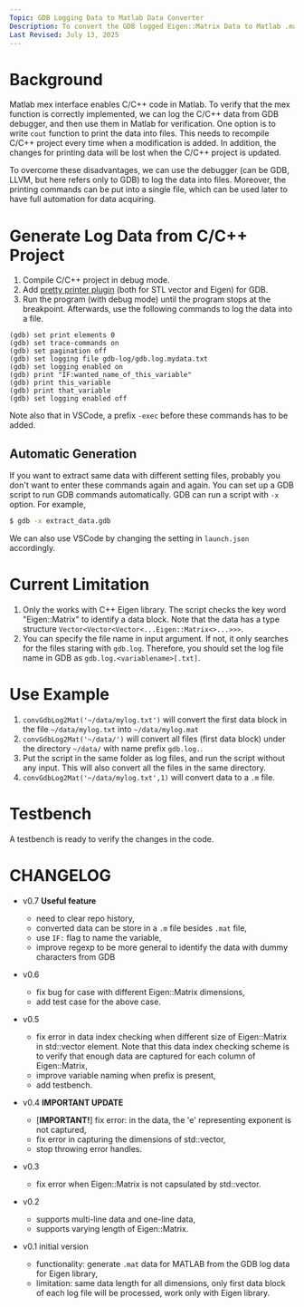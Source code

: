 ```yaml
---
Topic: GDB Logging Data to Matlab Data Converter
Description: To convert the GDB logged Eigen::Matrix Data to Matlab .mat or .m file.
Last Revised: July 13, 2025
---
```


# Background

Matlab mex interface enables C/C++ code in Matlab. To verify that the mex function is correctly implemented, we can log the C/C++ data from GDB debugger, and then use them in Matlab for verification. One option is to write `cout` function to print the data into files. This needs to recompile C/C++ project every time when a modification is added. In addition, the changes for printing data will be lost when the C/C++ project is updated.

To overcome these disadvantages, we can use the debugger (can be GDB, LLVM, but here refers only to GDB) to log the data into files. Moreover, the printing commands can be put into a single file, which can be used later to have full automation for data acquiring.

# Generate Log Data from C/C++ Project

1. Compile C/C++ project in debug mode.
2. Add [pretty printer plugin](https://gitlab.com/libeigen/eigen/-/tree/master/debug/gdb?ref_type=heads) (both for STL vector and Eigen) for GDB.
3. Run the program (with debug mode) until the program stops at the breakpoint. Afterwards, use the following commands to log the data into a file.

```
(gdb) set print elements 0
(gdb) set trace-commands on
(gdb) set pagination off
(gdb) set logging file gdb-log/gdb.log.mydata.txt
(gdb) set logging enabled on
(gdb) print "IF:wanted_name_of_this_variable"
(gdb) print this_variable
(gdb) print that_variable
(gdb) set logging enabled off
```

Note also that in VSCode, a prefix `-exec` before these commands has to be added.

## Automatic Generation

If you want to extract same data with different setting files, probably you don't want to enter these commands again and again. You can set up a GDB script to run GDB commands automatically. GDB can run a script with `-x` option. For example,

```bash
$ gdb -x extract_data.gdb
```

We can also use VSCode by changing the setting in `launch.json` accordingly.

# Current Limitation

1. Only the works with C++ Eigen library. The script checks the key word "Eigen::Matrix" to identify a data block. Note that the data has a type structure `Vector<Vector<Vector<...Eigen::Matrix<>...>>>`.
1. You can specify the file name in input argument. If not, it only searches for the files staring with `gdb.log`. Therefore, you should set the log file name in GDB as `gdb.log.<variablename>[.txt]`.

# Use Example

1. `convGdbLog2Mat('~/data/mylog.txt')` will convert the first data block in the file `~/data/mylog.txt` into `~/data/mylog.mat`
2. `convGdbLog2Mat('~/data/')` will convert all files (first data block) under the directory `~/data/` with name prefix `gdb.log.`.
3. Put the script in the same folder as log files, and run the script without any input. This will also convert all the files in the same directory.
4. `convGdbLog2Mat('~/data/mylog.txt',1)` will convert data to a `.m` file.

# Testbench

A testbench is ready to verify the changes in the code.

# CHANGELOG

- v0.7 **Useful feature**
  - need to clear repo history,
  - converted data can be store in a `.m` file besides `.mat` file,
  - use `IF:` flag to name the variable,
  - improve regexp to be more general to identify the data with dummy characters from GDB

- v0.6
  - fix bug for case with different Eigen::Matrix dimensions,
  - add test case for the above case.

- v0.5
  - fix error in data index checking when different size of Eigen::Matrix in std::vector element. Note that this data index checking scheme is to verify that enough data are captured for each column of Eigen::Matrix,
  - improve variable naming when prefix is present,
  - add testbench.

- v0.4 **IMPORTANT UPDATE**
  - [**IMPORTANT!**] fix error: in the data, the 'e' representing exponent is not captured,
  - fix error in capturing the dimensions of std::vector,
  - stop throwing error handles.

- v0.3
  - fix error when Eigen::Matrix is not capsulated by std::vector.

- v0.2
  - supports multi-line data and one-line data,
  - supports varying length of Eigen::Matrix.

- v0.1 initial version
  - functionality: generate `.mat` data for MATLAB from the GDB log data for Eigen library,
  - limitation: same data length for all dimensions, only first data block of each log file will be processed, work only with Eigen library.
